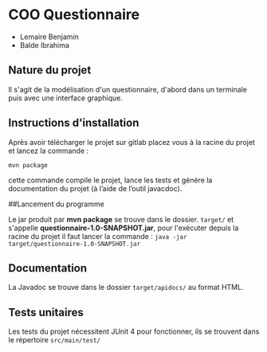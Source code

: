 # COO Questionnaire

- Lemaire Benjamin
- Balde Ibrahima

## Nature du projet

Il s'agit de la modélisation d'un questionnaire, d'abord dans un terminale puis avec une interface graphique.

## Instructions d'installation

Après avoir télécharger le projet sur gitlab placez vous à la racine du projet et lancez la commande :

`mvn package`

cette commande compile le projet, lance les tests et génère la documentation du projet (à l’aide de l’outil javacdoc).

##Lancement du programme

Le jar produit par **mvn package** se trouve dans le dossier. `target/` et s'appelle **questionnaire-1.0-SNAPSHOT.jar**, pour l'exécuter depuis la racine du projet
il faut lancer la commande : 
`java -jar target/questionnaire-1.0-SNAPSHOT.jar`


## Documentation

La Javadoc se trouve dans le dossier `target/apidocs/` au format HTML.

## Tests unitaires

Les tests du projet nécessitent JUnit 4 pour fonctionner, ils se trouvent dans le répertoire `src/main/test/` 
